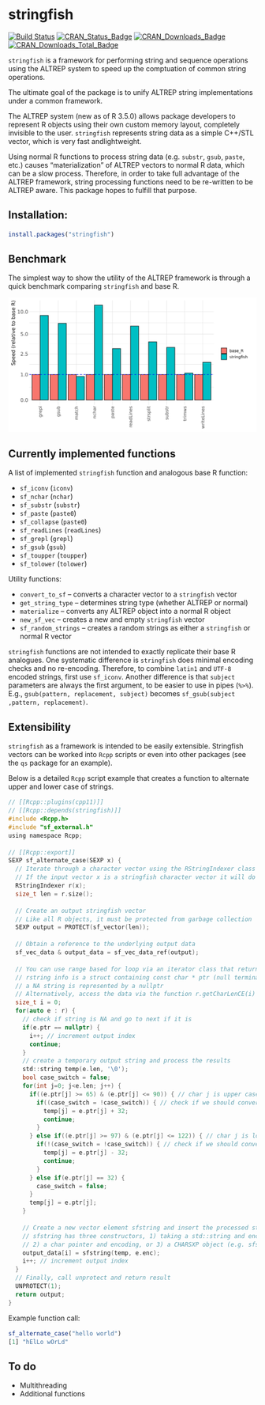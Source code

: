 stringfish
================

<!-- <img src="hex.png" width = "130" height = "150" align="right" style="border:0px;padding:15px"> -->

[![Build
Status](https://travis-ci.org/traversc/stringfish.svg)](https://travis-ci.org/traversc/stringfish)
[![CRAN\_Status\_Badge](http://www.r-pkg.org/badges/version/stringfish)](https://cran.r-project.org/package=stringfish)
[![CRAN\_Downloads\_Badge](https://cranlogs.r-pkg.org/badges/stringfish)](https://cran.r-project.org/package=stringfish)
[![CRAN\_Downloads\_Total\_Badge](https://cranlogs.r-pkg.org/badges/grand-total/stringfish)](https://cran.r-project.org/package=stringfish)

`stringfish` is a framework for performing string and sequence
operations using the ALTREP system to speed up the comptuation of common
string operations.

The ultimate goal of the package is to unify ALTREP string
implementations under a common framework.

The ALTREP system (new as of R 3.5.0) allows package developers to
represent R objects using their own custom memory layout, completely
invisible to the user. `stringfish` represents string data as a simple
C++/STL vector, which is very fast andlightweight.

Using normal R functions to process string data (e.g. `substr`, `gsub`,
`paste`, etc.) causes “materialization” of ALTREP vectors to normal R
data, which can be a slow process. Therefore, in order to take full
advantage of the ALTREP framework, string processing functions need to
be re-written to be ALTREP aware. This package hopes to fulfill that
purpose.

## Installation:

``` r
install.packages("stringfish")
```

## Benchmark

The simplest way to show the utility of the ALTREP framework is through
a quick benchmark comparing `stringfish` and base R.

![](vignettes/bench_v2.png "bench_v2")

## Currently implemented functions

A list of implemented `stringfish` function and analogous base R
function:

  - `sf_iconv` (`iconv`)
  - `sf_nchar` (`nchar`)
  - `sf_substr` (`substr`)
  - `sf_paste` (`paste0`)
  - `sf_collapse` (`paste0`)
  - `sf_readLines` (`readLines`)
  - `sf_grepl` (`grepl`)
  - `sf_gsub` (`gsub`)
  - `sf_toupper` (`toupper`)
  - `sf_tolower` (`tolower`)

Utility functions:

  - `convert_to_sf` – converts a character vector to a `stringfish`
    vector
  - `get_string_type` – determines string type (whether ALTREP or
    normal)
  - `materialize` – converts any ALTREP object into a normal R object
  - `new_sf_vec` – creates a new and empty `stringfish` vector
  - `sf_random_strings` – creates a random strings as either a
    `stringfish` or normal R vector

`stringfish` functions are not intended to exactly replicate their base
R analogues. One systematic difference is `stringfish` does minimal
encoding checks and no re-encoding. Therefore, to combine `latin1` and
`UTF-8` encoded strings, first use `sf_iconv`. Another difference is
that `subject` parameters are always the first argument, to be easier to
use in pipes (`%>%`). E.g., `gsub(pattern, replacement, subject)`
becomes `sf_gsub(subject ,pattern, replacement)`.

## Extensibility

`stringfish` as a framework is intended to be easily extensible.
Stringfish vectors can be worked into `Rcpp` scripts or even into other
packages (see the `qs` package for an example).

Below is a detailed `Rcpp` script example that creates a function to
alternate upper and lower case of strings.

``` c
// [[Rcpp::plugins(cpp11)]]
// [[Rcpp::depends(stringfish)]]
#include <Rcpp.h>
#include "sf_external.h"
using namespace Rcpp;

// [[Rcpp::export]]
SEXP sf_alternate_case(SEXP x) {
  // Iterate through a character vector using the RStringIndexer class
  // If the input vector x is a stringfish character vector it will do so without materialization
  RStringIndexer r(x);
  size_t len = r.size();
  
  // Create an output stringfish vector
  // Like all R objects, it must be protected from garbage collection
  SEXP output = PROTECT(sf_vector(len));
  
  // Obtain a reference to the underlying output data
  sf_vec_data & output_data = sf_vec_data_ref(output);
  
  // You can use range based for loop via an iterator class that returns RStringIndexer::rstring_info e
  // rstring info is a struct containing const char * ptr (null terminated), int len, and cetype_t enc
  // a NA string is represented by a nullptr
  // Alternatively, access the data via the function r.getCharLenCE(i)
  size_t i = 0;
  for(auto e : r) {
    // check if string is NA and go to next if it is
    if(e.ptr == nullptr) {
      i++; // increment output index
      continue;
    }
    // create a temporary output string and process the results
    std::string temp(e.len, '\0');
    bool case_switch = false;
    for(int j=0; j<e.len; j++) {
      if((e.ptr[j] >= 65) & (e.ptr[j] <= 90)) { // char j is upper case
        if((case_switch = !case_switch)) { // check if we should convert to lower case
          temp[j] = e.ptr[j] + 32;
          continue;
        }
      } else if((e.ptr[j] >= 97) & (e.ptr[j] <= 122)) { // char j is lower case
        if(!(case_switch = !case_switch)) { // check if we should convert to upper case
          temp[j] = e.ptr[j] - 32;
          continue;
        }
      } else if(e.ptr[j] == 32) {
        case_switch = false;
      }
      temp[j] = e.ptr[j];
    }
    
    // Create a new vector element sfstring and insert the processed string into the stringfish vector
    // sfstring has three constructors, 1) taking a std::string and encoding, 
    // 2) a char pointer and encoding, or 3) a CHARSXP object (e.g. sfstring(NA_STRING))
    output_data[i] = sfstring(temp, e.enc);
    i++; // increment output index
  }
  // Finally, call unprotect and return result
  UNPROTECT(1);
  return output;
}
```

Example function call:

``` r
sf_alternate_case("hello world") 
[1] "hElLo wOrLd"
```

## To do

  - Multithreading
  - Additional functions
